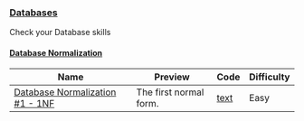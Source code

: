 
### [Databases](https://www.hackerrank.com/domains/databases)
Check your Database skills


#### [Database Normalization](https://www.hackerrank.com/domains/databases/database-normalization)

Name | Preview | Code | Difficulty
---- | ------- | ---- | ----------
[Database Normalization #1 - 1NF](https://www.hackerrank.com/challenges/database-normalization-1-1nf)|The first normal form.|[text](database-normalization-1-1nf.txt)|Easy

